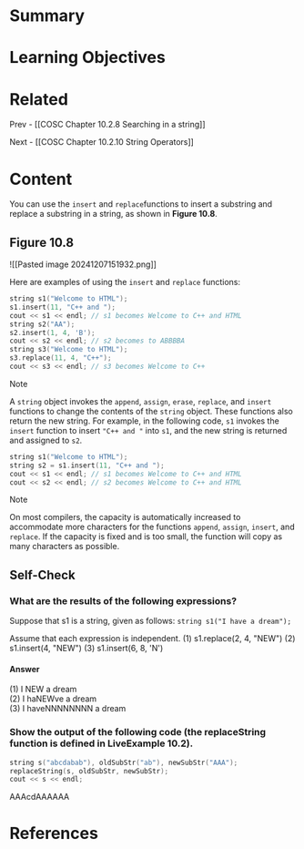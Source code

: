# Summary

# Learning Objectives

# Related
Prev - [[COSC Chapter 10.2.8 Searching in a string]]

Next - [[COSC Chapter 10.2.10 String Operators]]
# Content
You can use the `insert`​ ​and `replace`​ ​functions to insert a substring and replace a substring in a string, as shown in **Figure 10.8**.

## Figure 10.8
![[Pasted image 20241207151932.png]]

Here are examples of using the `insert`​ ​and `replace`​ ​functions:
```cpp
string s1("Welcome to HTML"); 
s1.insert(11, "C++ and "); 
cout << s1 << endl; // s1 becomes Welcome to C++ and HTML 
string s2("AA"); 
s2.insert(1, 4, 'B'); 
cout << s2 << endl; // s2 becomes to ABBBBA 
string s3("Welcome to HTML"); 
s3.replace(11, 4, "C++"); 
cout << s3 << endl; // s3 becomes Welcome to C++ 
```

>[!Note]
A `string` object invokes the `append`, `assign`, `erase`, `replace`, and `insert` functions to change the contents of the `string` object. These functions also return the new string. For example, in the following code, `s1` invokes the `insert` function to insert `"C++ and "` into `s1`, and the new string is returned and assigned to `s2`.

```cpp
string s1("Welcome to HTML"); 
string s2 = s1.insert(11, "C++ and "); 
cout << s1 << endl; // s1 becomes Welcome to C++ and HTML 
cout << s2 << endl; // s2 becomes Welcome to C++ and HTML 
```

>[!Note]
On most compilers, the capacity is automatically increased to accommodate more characters for the functions `append`, `assign`, `insert`, and `replace`. If the capacity is fixed and is too small, the function will copy as many characters as possible.

## Self-Check
### What are the results of the following expressions?
Suppose that s1 is a string, given as follows:
`string s1("I have a dream");`

Assume that each expression is independent.
(1) s1.replace(2, 4, "NEW")
(2) s1.insert(4, "NEW")
(3) s1.insert(6, 8, 'N')

#### Answer
(1) I NEW a dream              
(2) I haNEWve a dream             
(3) I haveNNNNNNNN a dream             

### Show the output of the following code (the replaceString function is defined in LiveExample 10.2).
```cpp
string s("abcdabab"), oldSubStr("ab"), newSubStr("AAA");
replaceString(s, oldSubStr, newSubStr);
cout << s << endl;
```
AAAcdAAAAAA
# References
